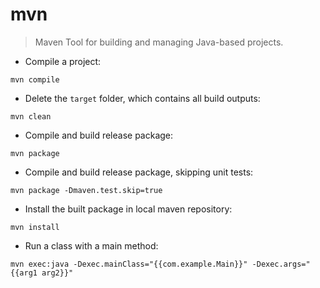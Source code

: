 # mvn

> Maven
> Tool for building and managing Java-based projects.

- Compile a project:

`mvn compile`

- Delete the `target` folder, which contains all build outputs:

`mvn clean`

- Compile and build release package:

`mvn package`

- Compile and build release package, skipping unit tests:

`mvn package -Dmaven.test.skip=true`

- Install the built package in local maven repository:

`mvn install`

- Run a class with a main method:

`mvn exec:java -Dexec.mainClass="{{com.example.Main}}" -Dexec.args="{{arg1 arg2}}"`
